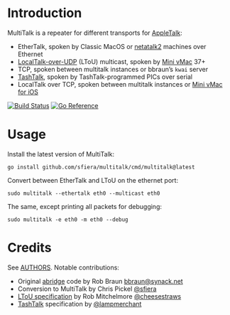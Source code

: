 # Introduction

MultiTalk is a repeater for different transports for [AppleTalk][appletalk]:
* EtherTalk, spoken by Classic MacOS or [netatalk2][netatalk] machines over Ethernet
* [LocalTalk-over-UDP][ltou] (LToU) multicast, spoken by [Mini vMac][minivmac] 37+
* TCP, spoken between multitalk instances or bbraun’s `kwai` server
* [TashTalk][tashtalk], spoken by TashTalk-programmed PICs over serial
* LocalTalk over TCP, spoken between multitalk instances or [Mini vMac for iOS][minivmac4ios]

[![Build Status](https://github.com/sfiera/multitalk/actions/workflows/ci.yaml/badge.svg)](https://github.com/sfiera/multitalk/actions/workflows/ci.yaml) [![Go Reference](https://pkg.go.dev/badge/github.com/sfiera/multitalk/pkg.svg)](https://pkg.go.dev/github.com/sfiera/multitalk/pkg)

# Usage

Install the latest version of MultiTalk:

    go install github.com/sfiera/multitalk/cmd/multitalk@latest

Convert between EtherTalk and LToU on the ethernet port:

    sudo multitalk --ethertalk eth0 --multicast eth0

The same, except printing all packets for debugging:

    sudo multitalk -e eth0 -m eth0 --debug

# Credits

See [AUTHORS](AUTHORS). Notable contributions:

* Original [abridge][abridge] code by Rob Braun <bbraun@synack.net>
* Conversion to MultiTalk by Chris Pickel [@sfiera][sfiera]
* [LToU specification][ltou] by Rob Mitchelmore [@cheesestraws][cheesestraws]
* [TashTalk][tashtalk] specification by [@lampmerchant][lampmerchant]

[abridge]: http://www.synack.net/~bbraun/abridge.html
[appletalk]: https://en.wikipedia.org/wiki/AppleTalk
[ltou]: https://windswept.home.blog/2019/12/10/localtalk-over-udp/
[minivmac]: https://www.gryphel.com/c/minivmac/
[minivmac4ios]: https://github.com/zydeco/minivmac4ios/
[netatalk]: https://github.com/Netatalk/Netatalk
[tashtalk]: https://github.com/lampmerchant/tashtalk/blob/main/documentation/protocol.md

[cheesestraws]: https://github.com/cheesestraws
[lampmerchant]: https://github.com/lampmerchant
[sfiera]: https://github.com/sfiera
